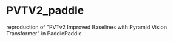 # PVTV2_paddle
reproduction of "PVTv2 Improved Baselines with Pyramid Vision Transformer" in PaddlePaddle
